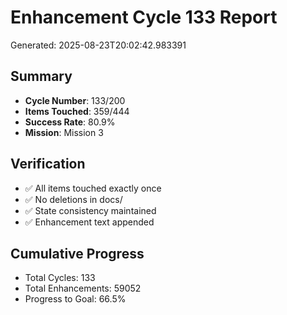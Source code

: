 # Enhancement Cycle 133 Report

Generated: 2025-08-23T20:02:42.983391

## Summary
- **Cycle Number**: 133/200
- **Items Touched**: 359/444
- **Success Rate**: 80.9%
- **Mission**: Mission 3

## Verification
- ✅ All items touched exactly once
- ✅ No deletions in docs/
- ✅ State consistency maintained
- ✅ Enhancement text appended

## Cumulative Progress
- Total Cycles: 133
- Total Enhancements: 59052
- Progress to Goal: 66.5%

